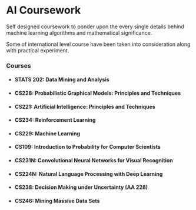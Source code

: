 # AI Coursework

Self designed coursework to ponder upon the every single details behind machine learning algorithms and mathematical significance.

Some of international level course have been taken into consideration along with practical experiment.

### Courses 

 * #### STATS 202: Data Mining and Analysis ####
      
 * #### CS228: Probabilistic Graphical Models: Principles and Techniques ####
 
 * #### CS221: Artificial Intelligence: Principles and Techniques ####
 
 * #### CS234: Reinforcement Learning ####
  
 * #### CS229: Machine Learning ####
 
 * #### CS109: Introduction to Probability for Computer Scientists ####
 
 * #### CS231N: Convolutional Neural Networks for Visual Recognition ####
 
 * #### CS224N: Natural Language Processing with Deep Learning ####
 
 * #### CS238: Decision Making under Uncertainty (AA 228) ####

 * #### CS246: Mining Massive Data Sets ####



